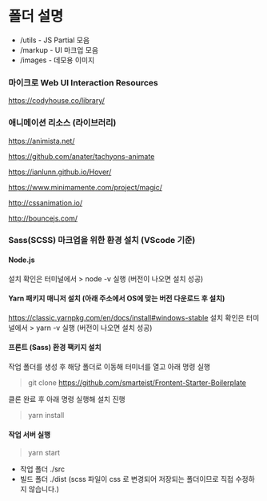 # 폴더 설명

- /utils - JS Partial 모음
- /markup - UI 마크업 모음
- /images - 데모용 이미지


### 마이크로 Web UI Interaction Resources

https://codyhouse.co/library/



### 애니메이션 리소스 (라이브러리)

https://animista.net/

https://github.com/anater/tachyons-animate

https://ianlunn.github.io/Hover/

https://www.minimamente.com/project/magic/

http://cssanimation.io/

http://bouncejs.com/



### Sass(SCSS) 마크업을 위한 환경 설치 (VScode 기준)



#### Node.js
설치 확인은 터미널에서 > node -v 실행 (버전이 나오면 설치 성공)


#### Yarn 패키지 매니저 설치 (아래 주소에서 OS에 맞는 버전 다운로드 후 설치)
https://classic.yarnpkg.com/en/docs/install#windows-stable
설치 확인은 터미널에서 > yarn -v 실행 (버전이 나오면 설치 성공)


#### 프론트 (Sass) 환경 팩키지 설치
작업 폴더를 생성 후 해당 폴더로 이동해 터미너를 열고 아래 명령 실행
> git clone https://github.com/smarteist/Frontent-Starter-Boilerplate

클론 완료 후 아래 명령 실행해 설치 진행
> yarn install

#### 작업 서버 실행
> yarn start



- 작업 폴더 ./src
- 빌드 폴더 ./dist (scss 파일이 css 로 변경되어 저장되는 폴더이므로 직접 수정하지 않습니다.)

